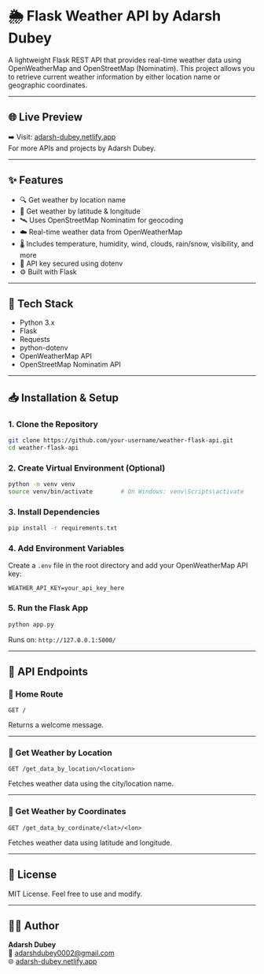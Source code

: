 
# 🌦️ Flask Weather API by Adarsh Dubey

A lightweight Flask REST API that provides real-time weather data using OpenWeatherMap and OpenStreetMap (Nominatim). This project allows you to retrieve current weather information by either location name or geographic coordinates.

---

## 🌐 Live Preview

➡️ Visit: [adarsh-dubey.netlify.app](https://adarsh-dubey.netlify.app)  
For more APIs and projects by Adarsh Dubey.

---

## ✨ Features

- 🔍 Get weather by location name
- 📍 Get weather by latitude & longitude
- 🛰️ Uses OpenStreetMap Nominatim for geocoding
- ☁️ Real-time weather data from OpenWeatherMap
- 🌡️ Includes temperature, humidity, wind, clouds, rain/snow, visibility, and more
- 🔐 API key secured using dotenv
- ⚙️ Built with Flask

---

## 🧰 Tech Stack

- Python 3.x  
- Flask  
- Requests  
- python-dotenv  
- OpenWeatherMap API  
- OpenStreetMap Nominatim API  

---

## 📥 Installation & Setup

### 1. Clone the Repository

```bash
git clone https://github.com/your-username/weather-flask-api.git
cd weather-flask-api
```

### 2. Create Virtual Environment (Optional)

```bash
python -m venv venv
source venv/bin/activate        # On Windows: venv\Scripts\activate
```

### 3. Install Dependencies

```bash
pip install -r requirements.txt
```

### 4. Add Environment Variables

Create a `.env` file in the root directory and add your OpenWeatherMap API key:

```
WEATHER_API_KEY=your_api_key_here
```

### 5. Run the Flask App

```bash
python app.py
```

Runs on: `http://127.0.0.1:5000/`

---

## 📡 API Endpoints

### 🔹 Home Route

```http
GET /
```

Returns a welcome message.

---

### 🔹 Get Weather by Location

```http
GET /get_data_by_location/<location>
```

Fetches weather data using the city/location name.

---

### 🔹 Get Weather by Coordinates

```http
GET /get_data_by_cordinate/<lat>/<lon>
```

Fetches weather data using latitude and longitude.

---

## 📄 License

MIT License. Feel free to use and modify.

---

## 👨‍💻 Author

**Adarsh Dubey**  
📧 [adarshdubey0002@gmail.com](mailto:adarshdubey0002@gmail.com)  
🌐 [adarsh-dubey.netlify.app](https://adarsh-dubey.netlify.app)
